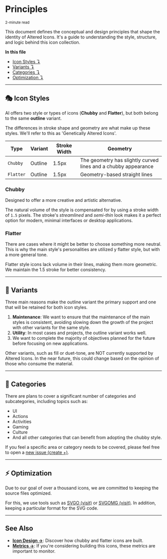 # Principles

<sub>2-minute read</sub>

This document defines the conceptual and design principles that shape the identity of Altered Icons. It's a guide to understanding the style, structure, and logic behind this icon collection.

**In this file**
+ [Icon Styles ↴](#-icon-styles)
+ [Variants ↴](#-variants)
+ [Categories ↴](#-categories)
+ [Optimization ↴](#-optimization)

---

## 🎭 Icon Styles

AI offers two style or types of icons (**Chubby** and **Flatter**), but both belong to the same **outline** variant.

The differences in stroke shape and geometry are what make up these styles. We'll refer to this as 'Genetically Altered Icons'.


| Type      | Variant | Stroke Width | Geometry                                                       |
| --------- | ------- | ------------ | -------------------------------------------------------------- |
| `Chubby`  | Outline | 1.5px        | The geometry has slightly curved lines and a chubby appearance |
| `Flatter` | Outline | 1.5px        | Geometry-based straight lines                                  |


### Chubby
Designed to offer a more creative and artistic alternative. 

The natural volume of the style is compensated for by using a stroke width of `1.5` pixels. The stroke's *streamlined* and *semi-thin* look makes it a perfect option for modern, minimal interfaces or desktop applications. 


### Flatter
There are cases where it might be better to choose something more neutral. This is why the main style's personalities are utilized y flatter style, but with a more general tone.

Flatter style icons lack volume in their lines, making them more geometric. We maintain the 1.5 stroke for better consistency.


---

## 🔣 Variants
Three main reasons make the outline variant the primary support and one that will be retained for both icon styles.

1. **Maintenance**: We want to ensure that the maintenance of the main styles is consistent, avoiding slowing down the growth of the project with other variants for the same style.
2. **Utility**: In most cases and projects, the outline variant works well.
3. We want to complete the majority of objectives planned for the future before focusing on new applications.

Other variants, such as fill or duet-tone, are NOT currently supported by Altered Icons. In the near future, this could change based on the opinion of those who consume the material.


---

## 🎰 Categories
There are plans to cover a significant number of categories and subcategories, including topics such as:

- UI
- Actions
- Activities
- Gaming
- Culture
- And all other categories that can benefit from adopting the chubby style.

If you feel a specific area or category needs to be covered, please feel free to open a [new issue (create +)](https://github.com/dot-alter/Altered-Icons/issues).


---

## ⚡ Optimization
Due to our goal of over a thousand icons, we are committed to keeping the source files optimized.

For this, we use tools such as [SVGO (visit)](https://github.com/svg/svgo) or [SVGOMG (visit)](https://jakearchibald.github.io/svgomg/). In addition, keeping a particular format for the SVG code.


---

## See Also

+ [**Icon Design →**](./02_design.md): Discover how chubby and flatter icons are built.
+ [**Metrics →**](./03_metrics.md): If you're considering building this icons, these metrics are important to monitor.